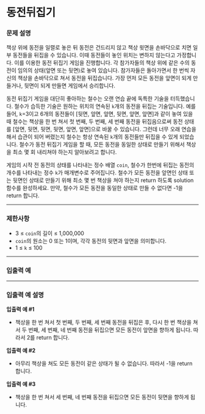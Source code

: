 # 동전뒤집기
### **문제 설명**

책상 위에 동전을 일렬로 놓은 뒤 동전은 건드리지 않고 책상 윗면을 손바닥으로 치면 일부 동전들을 뒤집을 수 있습니다. 이때 동전들이 놓인 위치는 변하지 않는다고 가정합니다. 이를 이용한 동전 뒤집기 게임을 진행합니다. 각 참가자들의 책상 위에 같은 수의 동전이 임의의 상태(앞면 또는 뒷면)로 놓여 있습니다. 참가자들은 돌아가면서 한 번씩 자신의 책상을 손바닥으로 쳐서 동전을 뒤집습니다. 가장 먼저 모든 동전을 앞면이 되게 만들거나, 뒷면이 되게 만들면 게임에서 승리합니다.

동전 뒤집기 게임을 대단히 좋아하는 철수는 오랜 연습 끝에 독특한 기술을 터득했습니다. 철수가 습득한 기술은 원하는 위치의 연속된 `k`개의 동전을 뒤집는 기술입니다. 예를 들어, `k`=3이고 6개의 동전들이 [뒷면, 앞면, 앞면, 뒷면, 앞면, 앞면]과 같이 놓여 있을 때 철수는 책상을 한 번 쳐서 첫 번째, 두 번째, 세 번째 동전을 뒤집음으로써 동전 상태를 [앞면, 뒷면, 뒷면, 뒷면, 앞면, 앞면]으로 바꿀 수 있습니다. 그런데 너무 오래 연습을 해서 습관이 되어 버렸는지 철수는 항상 연속된 `k`개의 동전들만 뒤집을 수 있게 되었습니다. 철수가 동전 뒤집기 게임을 할 때, 모든 동전을 동일한 상태로 만들기 위해서 책상을 최소 몇 회 내리쳐야 하는지 알아보려고 합니다.

게임의 시작 전 동전의 상태를 나타내는 정수 배열 `coin`, 철수가 한번에 뒤집는 동전의 개수를 나타내는 정수 `k`가 매개변수로 주어집니다. 철수가 모든 동전을 앞면인 상태 또는 뒷면인 상태로 만들기 위해 최소 몇 번 책상을 쳐야 하는지 return 하도록 solution 함수를 완성하세요. 만약, 철수가 모든 동전을 동일한 상태로 만들 수 없다면 -1을 return 합니다.

---

### 제한사항

- 3 ≤ `coin`의 길이 ≤ 1,000,000
- `coin`의 원소는 0 또는 1이며, 각각 동전의 뒷면과 앞면을 의미합니다.
- 1 ≤ `k` ≤ 100

---

### 입출력 예

---

### 입출력 예 설명

**입출력 예 #1**

- 책상을 한 번 쳐서 첫 번째, 두 번째, 세 번째 동전을 뒤집은 후, 다시 한 번 책상을 쳐서 두 번째, 세 번째, 네 번째 동전을 뒤집으면 모든 동전이 앞면을 향하게 됩니다. 따라서 2를 return 합니다.

**입출력 예 #2**

- 아무리 책상을 쳐도 모든 동전이 같은 상태가 될 수 없습니다. 따라서 -1을 return 합니다.

**입출력 예 #3**

- 책상을 한 번 쳐서 세 번째, 네 번째 동전을 뒤집으면 모든 동전이 뒷면을 향하게 됩니다.